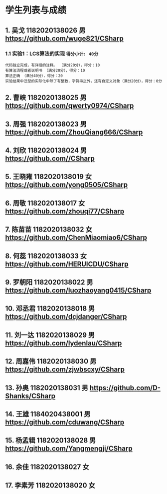 # 学生列表与成绩
## 1. 吴戈	1182020138026	男	https://github.com/wuge821/CSharp
### 1.1 实验1：LCS算法的实现 `得分小计: 40分`
    代码独立完成，有详细的注释。 （满分20分），得分：10
    有算法流程或者说明书 （满分20分），得分：10
    算法正确 （满分40分），得分：20
    实验结果中泛型的实际化中除了有整数，字符串之外，还有自定义对象（满分20分），得分：0分


## 2. 曹峡	1182020138025	男	https://github.com/qwerty0974/CSharp

## 3. 周强	1182020138023	男	https://github.com/ZhouQiang666/CSharp
## 4. 刘欣	1182020138024	男	https://github.com//CSharp
## 5. 王晓雍	1182020138019	女	https://github.com/yong0505/CSharp
## 6. 周敬	1182020138017	女	https://github.com/zhouqi77/CSharp
## 7. 陈苗苗	1182020138032	女	https://github.com/ChenMiaomiao6/CSharp
## 8. 何蕊	1182020138033	女	https://github.com/HERUICDU/CSharp
## 9. 罗朝阳	1182020138022	男	https://github.com/luozhaoyang0415/CSharp
## 10. 邓丞君	1182020138018	男	https://github.com/dcjdanger/CSharp
## 11. 刘一达	1182020138029	男	https://github.com/lydenlau/CSharp
## 12. 周嘉伟	1182020138030	男	https://github.com/zjwbscxy/CSharp
## 13. 孙奥	1182020138031	男	https://github.com/D-Shanks/CSharp
## 14. 王雄	1184020438001	男	https://github.com/cduwang/CSharp
## 15. 杨孟辑	1182020138028	男	https://github.com/Yangmengji/CSharp
## 16. 余佳	1182020138027	女	
## 17. 李素芳	1182020138020	女	
